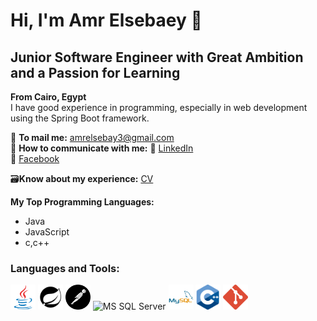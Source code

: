 # Hi, I'm Amr Elsebaey 👋
## Junior Software Engineer with Great Ambition and a Passion for Learning
**From Cairo, Egypt**  
I have good experience in programming, especially in web development using the Spring Boot framework.

📧 **To mail me:** [amrelsebay3@gmail.com](mailto:amrelsebay3@gmail.com)  
📧 **How to communicate with me:**
🔗 [LinkedIn](https://www.linkedin.com/in/amr-elsebaey/)  
🔗 [Facebook](https://www.facebook.com/amrelseba3y.1999)

🗃️**Know about my experience:** [CV](https://drive.google.com/file/d/14cMUCDrSslieqfjamkO6yU5lx-osVj97/view?usp=sharing)

**My Top Programming Languages:**  
- Java  
- JavaScript
- c,c++

### Languages and Tools:
<p>
  <img src="java-original.svg" alt="Java"  width="40" height="40"/>
    <img src="spring-boot.svg" alt="Spring Boot"  width="40" height="40"/>
    <img src="postman.svg" alt="Postman"  width="40" height="40" />
    <img src="https://img.shields.io/badge/MS SQL Server-CC2927?style=flat-square&logo=microsoftsqlserver" alt="MS SQL Server" />
    <img src="mysql-original-wordmark.svg" alt="MySQL"  width="40" height="40"/>
    <img src="c-cpp.svg" alt="C++"  width="40" height="40"/>
  <img src="git.svg" alt="Git"  width="40" height="40"/>
</p>

